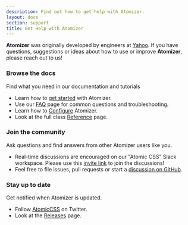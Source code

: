 ```yaml
---
description: Find out how to get help with Atomizer.
layout: docs
section: support
title: Get Help with Atomizer
---
```


**Atomizer** was originally developed by engineers at [Yahoo](https://www.yahoo.com). If you have questions, suggestions or ideas about how to use or improve **Atomizer**, please reach out to us!

### Browse the docs

Find what you need in our documentation and tutorials

-   Learn how to [get started](./quick-start.html) with Atomizer.
-   Use our [FAQ](./frequently-asked-questions.html) page for common questions and troubleshooting.
-   Learn how to [Configure](./configuration.html) Atomizer.
-   Look at the full class [Reference](./reference.html) page.

### Join the community

Ask questions and find answers from other Atomizer users like you.

-   Real-time discussions are encouraged on our "Atomic CSS" Slack workspace. Please use this [invite link](https://join.slack.com/t/atomiccss/shared_invite/zt-1cibei9yf-uzzDdDRLrLUgHkNDEFkjjw) to join the discussions!
-   Feel free to file issues, pull requests or start a [discussion on GitHub](https://github.com/acss-io/atomizer/discussions).

### Stay up to date

Get notified when Atomizer is updated.

-   Follow [AtomicCSS](https://twitter.com/atomiccss) on Twitter.
-   Look at the [Releases](https://github.com/acss-io/atomizer/releases) page.
